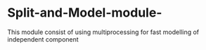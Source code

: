 # Split-and-Model-module-
This module consist of using multiprocessing for fast modelling of independent component
